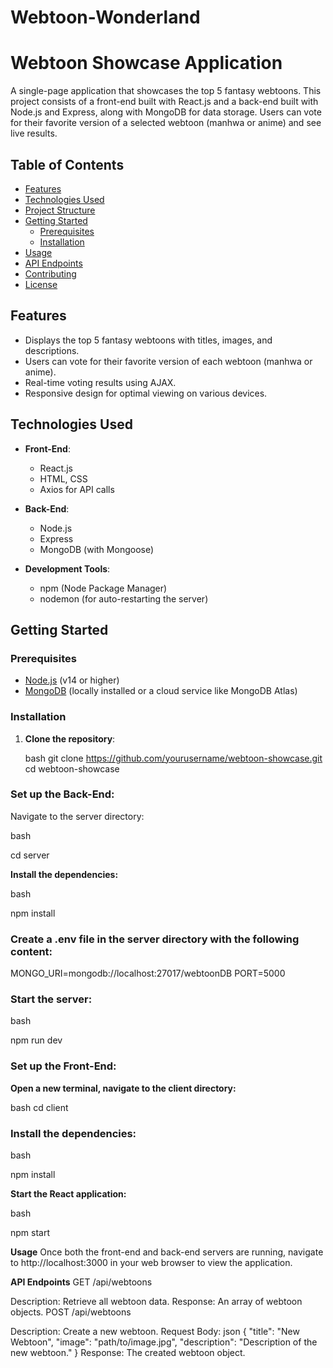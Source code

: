 # Webtoon-Wonderland
# Webtoon Showcase Application

A single-page application that showcases the top 5 fantasy webtoons. This project consists of a front-end built with React.js and a back-end built with Node.js and Express, along with MongoDB for data storage. Users can vote for their favorite version of a selected webtoon (manhwa or anime) and see live results.

## Table of Contents

- [Features](#features)
- [Technologies Used](#technologies-used)
- [Project Structure](#project-structure)
- [Getting Started](#getting-started)
  - [Prerequisites](#prerequisites)
  - [Installation](#installation)
- [Usage](#usage)
- [API Endpoints](#api-endpoints)
- [Contributing](#contributing)
- [License](#license)

## Features

- Displays the top 5 fantasy webtoons with titles, images, and descriptions.
- Users can vote for their favorite version of each webtoon (manhwa or anime).
- Real-time voting results using AJAX.
- Responsive design for optimal viewing on various devices.

## Technologies Used

- **Front-End**: 
  - React.js
  - HTML, CSS
  - Axios for API calls

- **Back-End**: 
  - Node.js
  - Express
  - MongoDB (with Mongoose)

- **Development Tools**: 
  - npm (Node Package Manager)
  - nodemon (for auto-restarting the server)

## Getting Started

### Prerequisites

- [Node.js](https://nodejs.org/) (v14 or higher)
- [MongoDB](https://www.mongodb.com/) (locally installed or a cloud service like MongoDB Atlas)

### Installation

1. **Clone the repository**:

   bash
   git clone https://github.com/yourusername/webtoon-showcase.git
   cd webtoon-showcase
   
### Set up the Back-End:

Navigate to the server directory:

bash

cd server

**Install the dependencies:**

bash

npm install

### Create a .env file in the server directory with the following content:

MONGO_URI=mongodb://localhost:27017/webtoonDB
PORT=5000

### Start the server:

bash

npm run dev

### Set up the Front-End:

**Open a new terminal, navigate to the client directory:**

bash
cd client

### Install the dependencies:

bash

npm install

**Start the React application:**

bash

npm start

**Usage**
Once both the front-end and back-end servers are running, navigate to http://localhost:3000 in your web browser to view the application.

**API Endpoints**
GET /api/webtoons

Description: Retrieve all webtoon data.
Response: An array of webtoon objects.
POST /api/webtoons

Description: Create a new webtoon.
Request Body:
json
{
  "title": "New Webtoon",
  "image": "path/to/image.jpg",
  "description": "Description of the new webtoon."
}
Response: The created webtoon object.
